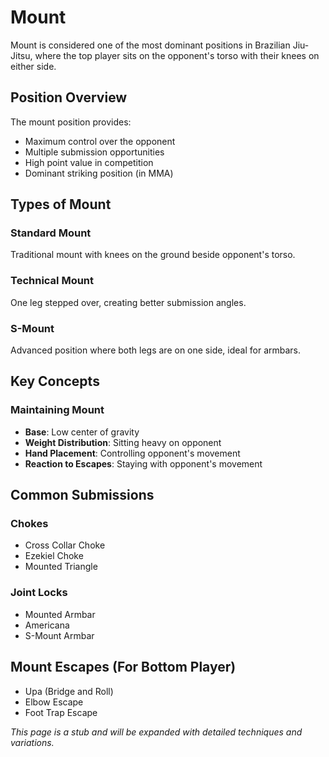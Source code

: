 # Mount

Mount is considered one of the most dominant positions in Brazilian Jiu-Jitsu, where the top player sits on the opponent's torso with their knees on either side.

## Position Overview

The mount position provides:

- Maximum control over the opponent
- Multiple submission opportunities
- High point value in competition
- Dominant striking position (in MMA)

## Types of Mount

### Standard Mount

Traditional mount with knees on the ground beside opponent's torso.

### Technical Mount

One leg stepped over, creating better submission angles.

### S-Mount

Advanced position where both legs are on one side, ideal for armbars.

## Key Concepts

### Maintaining Mount

- **Base**: Low center of gravity
- **Weight Distribution**: Sitting heavy on opponent
- **Hand Placement**: Controlling opponent's movement
- **Reaction to Escapes**: Staying with opponent's movement

## Common Submissions

### Chokes

- Cross Collar Choke
- Ezekiel Choke
- Mounted Triangle

### Joint Locks

- Mounted Armbar
- Americana
- S-Mount Armbar

## Mount Escapes (For Bottom Player)

- Upa (Bridge and Roll)
- Elbow Escape
- Foot Trap Escape

_This page is a stub and will be expanded with detailed techniques and variations._
